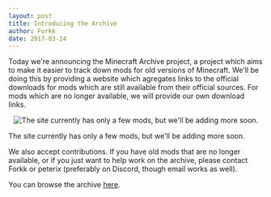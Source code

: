 ```yaml
---
layout: post
title: Introducing the Archive
author: Forkk
date: 2017-03-24
---
```


Today we're announcing the Minecraft Archive project, a project which aims to
make it easier to track down mods for old versions of Minecraft. We'll be doing
this by providing a website which agregates links to the official downloads for
mods which are still available from their official sources. For mods which are
no longer available, we will provide our own download links.

<p align="center">
  <img src="/images/screenshots/mcarchive-linux.png" alt="The site currently has only a few mods, but we'll be adding more soon."/>
</p>

The site currently has only a few mods, but we'll be adding more soon.

We also accept contributions. If you have old mods that are no longer
available, or if you just want to help work on the archive, please contact
Forkk or peterix (preferably on Discord, though email works as well).

You can browse the archive [here](https://mcarchive.net).
